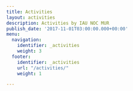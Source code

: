 ```yaml
---
title: Activities
layout: activities
description: Activities by IAU NOC MUR
publish_date: '2017-11-01T03:00:00.000+00:00'
menu:
  navigation:
    identifier: _activities
    weight: 3
  footer:
    identifier: _activities
    url: "/activities/"
    weight: 1

---
```

